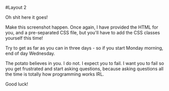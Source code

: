 #Layout 2

Oh shit here it goes!

Make this screenshot happen. Once again, I have provided the HTML for you, and a pre-separated CSS file, but you'll have to add the CSS classes yourself this time!

Try to get as far as you can in three days - so if you start Monday morning, end of day Wednesday.

The potato believes in you. I do not. I expect you to fail. I want you to fail so you get frustrated and start asking questions, because asking questions all the time is totally how programming works IRL. 

Good luck!
